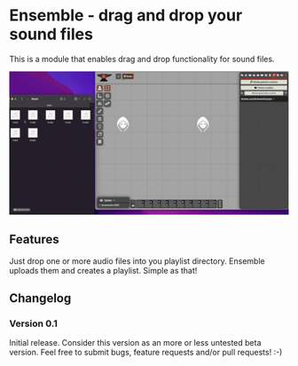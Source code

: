 # Ensemble - drag and drop your sound files
This is a module that enables drag and drop functionality for sound files. 

![](/images/ensemble.gif)

## Features
Just drop one or more audio files into you playlist directory. Ensemble uploads them and creates a playlist. Simple as that!

## Changelog
### Version 0.1
Initial release. Consider this version as an more or less untested beta version. Feel free to submit bugs, feature requests and/or pull requests! :-)